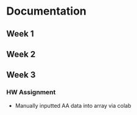 # Documentation

## Week 1 

## Week 2

## Week 3
### HW Assignment
- Manually inputted AA data into array via colab
